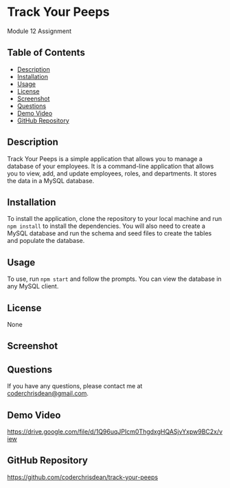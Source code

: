 # Track Your Peeps

Module 12 Assignment

## Table of Contents
* [Description](#description)
* [Installation](#installation)
* [Usage](#usage)
* [License](#license)
* [Screenshot](#screenshot)
* [Questions](#questions)
* [Demo Video](#demo-video)
* [GitHub Repository](#github-repository)

## Description

Track Your Peeps is a simple application that allows you to manage a database of your employees. It is a command-line application that allows you to view, add, and update employees, roles, and departments.  It stores the data in a MySQL database.

## Installation

To install the application, clone the repository to your local machine and run `npm install` to install the dependencies.  You will also need to create a MySQL database and run the schema and seed files to create the tables and populate the database.

## Usage

To use, run `npm start` and follow the prompts.  You can view the database in any MySQL client.

## License

None

## Screenshot



## Questions

If you have any questions, please contact me at coderchrisdean@gmail.com.

## Demo Video
https://drive.google.com/file/d/1Q96uqJPIcm0ThgdxgHQASjvYxpw9BC2x/view

## GitHub Repository

https://github.com/coderchrisdean/track-your-peeps

